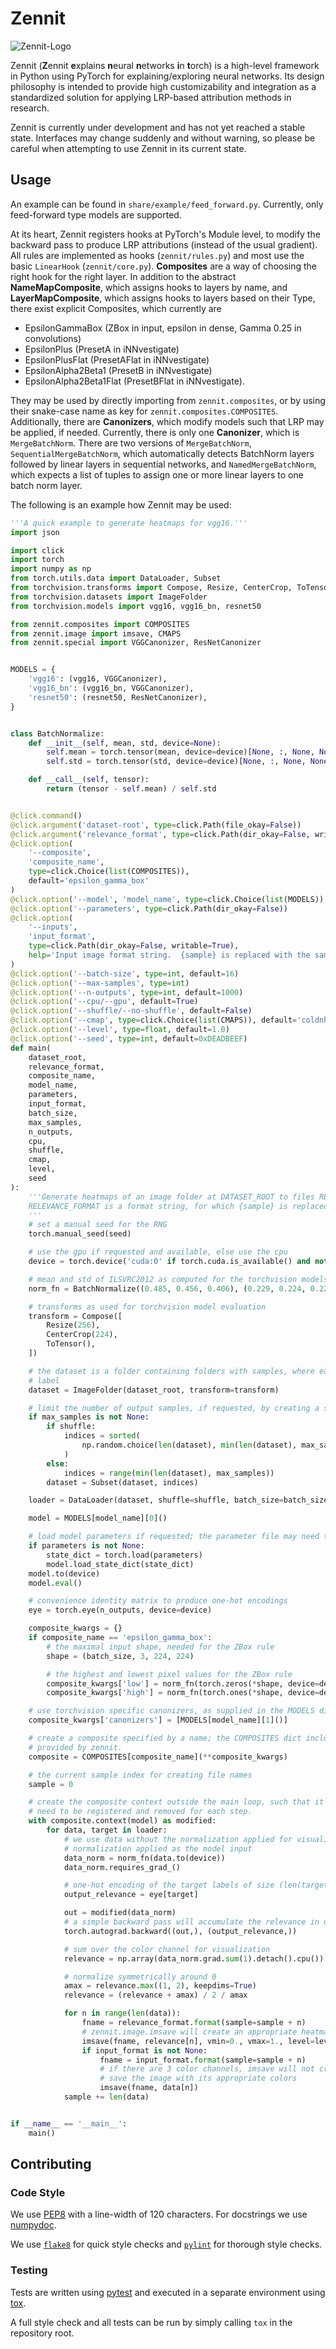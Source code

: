 # Zennit
![Zennit-Logo](share/img/zennit.png)


Zennit (**Z**ennit **e**xplains **n**eural **n**etworks **i**n **t**orch)
is a high-level framework in Python using PyTorch for explaining/exploring neural networks.
Its design philosophy is intended to provide high customizability and integration as a standardized solution
for applying LRP-based attribution methods in research.


Zennit is currently under development and has not yet reached a stable state.
Interfaces may change suddenly and without warning, so please be careful when attempting to use Zennit in its current
state.

## Usage
An example can be found in `share/example/feed_forward.py`.
Currently, only feed-forward type models are supported.

At its heart, Zennit registers hooks at PyTorch's Module level, to modify the backward pass to produce LRP
attributions (instead of the usual gradient).
All rules are implemented as hooks (`zennit/rules.py`) and most use the basic `LinearHook` (`zennit/core.py`).
**Composites** are a way of choosing the right hook for the right layer.
In addition to the abstract **NameMapComposite**, which assigns hooks to layers by name, and **LayerMapComposite**,
which assigns hooks to layers based on their Type, there exist explicit Composites, which currently are
* EpsilonGammaBox (ZBox in input, epsilon in dense, Gamma 0.25 in convolutions)
* EpsilonPlus (PresetA in iNNvestigate)
* EpsilonPlusFlat (PresetAFlat in iNNvestigate)
* EpsilonAlpha2Beta1 (PresetB in iNNvestigate)
* EpsilonAlpha2Beta1Flat (PresetBFlat in iNNvestigate).

They may be used by directly importing from `zennit.composites`, or by using their snake-case name as key for
`zennit.composites.COMPOSITES`.
Additionally, there are **Canonizers**, which modify models such that LRP may be applied, if needed.
Currently, there is only one **Canonizer**, which is `MergeBatchNorm`.
There are two versions of `MergeBatchNorm`, `SequentialMergeBatchNorm`, which automatically detects BatchNorm layers
followed by linear layers in sequential networks, and `NamedMergeBatchNorm`, which expects a list of tuples to assign
one or more linear layers to one batch norm layer.

The following is an example how Zennit may be used:
```python
'''A quick example to generate heatmaps for vgg16.'''
import json

import click
import torch
import numpy as np
from torch.utils.data import DataLoader, Subset
from torchvision.transforms import Compose, Resize, CenterCrop, ToTensor
from torchvision.datasets import ImageFolder
from torchvision.models import vgg16, vgg16_bn, resnet50

from zennit.composites import COMPOSITES
from zennit.image import imsave, CMAPS
from zennit.special import VGGCanonizer, ResNetCanonizer


MODELS = {
    'vgg16': (vgg16, VGGCanonizer),
    'vgg16_bn': (vgg16_bn, VGGCanonizer),
    'resnet50': (resnet50, ResNetCanonizer),
}


class BatchNormalize:
    def __init__(self, mean, std, device=None):
        self.mean = torch.tensor(mean, device=device)[None, :, None, None]
        self.std = torch.tensor(std, device=device)[None, :, None, None]

    def __call__(self, tensor):
        return (tensor - self.mean) / self.std


@click.command()
@click.argument('dataset-root', type=click.Path(file_okay=False))
@click.argument('relevance_format', type=click.Path(dir_okay=False, writable=True))
@click.option(
    '--composite',
    'composite_name',
    type=click.Choice(list(COMPOSITES)),
    default='epsilon_gamma_box'
)
@click.option('--model', 'model_name', type=click.Choice(list(MODELS)), default='vgg16_bn')
@click.option('--parameters', type=click.Path(dir_okay=False))
@click.option(
    '--inputs',
    'input_format',
    type=click.Path(dir_okay=False, writable=True),
    help='Input image format string.  {sample} is replaced with the sample index.'
)
@click.option('--batch-size', type=int, default=16)
@click.option('--max-samples', type=int)
@click.option('--n-outputs', type=int, default=1000)
@click.option('--cpu/--gpu', default=True)
@click.option('--shuffle/--no-shuffle', default=False)
@click.option('--cmap', type=click.Choice(list(CMAPS)), default='coldnhot')
@click.option('--level', type=float, default=1.0)
@click.option('--seed', type=int, default=0xDEADBEEF)
def main(
    dataset_root,
    relevance_format,
    composite_name,
    model_name,
    parameters,
    input_format,
    batch_size,
    max_samples,
    n_outputs,
    cpu,
    shuffle,
    cmap,
    level,
    seed
):
    '''Generate heatmaps of an image folder at DATASET_ROOT to files RELEVANCE_FORMAT.
    RELEVANCE_FORMAT is a format string, for which {sample} is replaced with the sample index.
    '''
    # set a manual seed for the RNG
    torch.manual_seed(seed)

    # use the gpu if requested and available, else use the cpu
    device = torch.device('cuda:0' if torch.cuda.is_available() and not cpu else 'cpu')

    # mean and std of ILSVRC2012 as computed for the torchvision models
    norm_fn = BatchNormalize((0.485, 0.456, 0.406), (0.229, 0.224, 0.225), device=device)

    # transforms as used for torchvision model evaluation
    transform = Compose([
        Resize(256),
        CenterCrop(224),
        ToTensor(),
    ])

    # the dataset is a folder containing folders with samples, where each folder corresponds to one
    # label
    dataset = ImageFolder(dataset_root, transform=transform)

    # limit the number of output samples, if requested, by creating a subset
    if max_samples is not None:
        if shuffle:
            indices = sorted(
                np.random.choice(len(dataset), min(len(dataset), max_samples), replace=False)
            )
        else:
            indices = range(min(len(dataset), max_samples))
        dataset = Subset(dataset, indices)

    loader = DataLoader(dataset, shuffle=shuffle, batch_size=batch_size)

    model = MODELS[model_name][0]()

    # load model parameters if requested; the parameter file may need to be downloaded separately
    if parameters is not None:
        state_dict = torch.load(parameters)
        model.load_state_dict(state_dict)
    model.to(device)
    model.eval()

    # convenience identity matrix to produce one-hot encodings
    eye = torch.eye(n_outputs, device=device)

    composite_kwargs = {}
    if composite_name == 'epsilon_gamma_box':
        # the maximal input shape, needed for the ZBox rule
        shape = (batch_size, 3, 224, 224)

        # the highest and lowest pixel values for the ZBox rule
        composite_kwargs['low'] = norm_fn(torch.zeros(*shape, device=device))
        composite_kwargs['high'] = norm_fn(torch.ones(*shape, device=device))

    # use torchvision specific canonizers, as supplied in the MODELS dict
    composite_kwargs['canonizers'] = [MODELS[model_name][1]()]

    # create a composite specified by a name; the COMPOSITES dict includes all preset composites
    # provided by zennit.
    composite = COMPOSITES[composite_name](**composite_kwargs)

    # the current sample index for creating file names
    sample = 0

    # create the composite context outside the main loop, such that it canonizers and hooks do not
    # need to be registered and removed for each step.
    with composite.context(model) as modified:
        for data, target in loader:
            # we use data without the normalization applied for visualization, and with the
            # normalization applied as the model input
            data_norm = norm_fn(data.to(device))
            data_norm.requires_grad_()

            # one-hot encoding of the target labels of size (len(target), 1000)
            output_relevance = eye[target]

            out = modified(data_norm)
            # a simple backward pass will accumulate the relevance in data_norm.grad
            torch.autograd.backward((out,), (output_relevance,))

            # sum over the color channel for visualization
            relevance = np.array(data_norm.grad.sum(1).detach().cpu())

            # normalize symmetrically around 0
            amax = relevance.max((1, 2), keepdims=True)
            relevance = (relevance + amax) / 2 / amax

            for n in range(len(data)):
                fname = relevance_format.format(sample=sample + n)
                # zennit.image.imsave will create an appropriate heatmap given a cmap specification
                imsave(fname, relevance[n], vmin=0., vmax=1., level=level, cmap=cmap)
                if input_format is not None:
                    fname = input_format.format(sample=sample + n)
                    # if there are 3 color channels, imsave will not create a heatmap, but instead
                    # save the image with its appropriate colors
                    imsave(fname, data[n])
            sample += len(data)


if __name__ == '__main__':
    main()
```


## Contributing

### Code Style
We use [PEP8](https://www.python.org/dev/peps/pep-0008) with a line-width of 120 characters.
For docstrings we use [numpydoc](https://numpydoc.readthedocs.io/en/latest/format.html).

We use [`flake8`](https://pypi.org/project/flake8/) for quick style checks and [`pylint`](https://pypi.org/project/pylint/) for thorough style checks.

### Testing
Tests are written using [pytest](https://pypi.org/project/pylint/) and executed in a separate environment using [tox](https://tox.readthedocs.io/en/latest/).

A full style check and all tests can be run by simply calling `tox` in the repository root.
